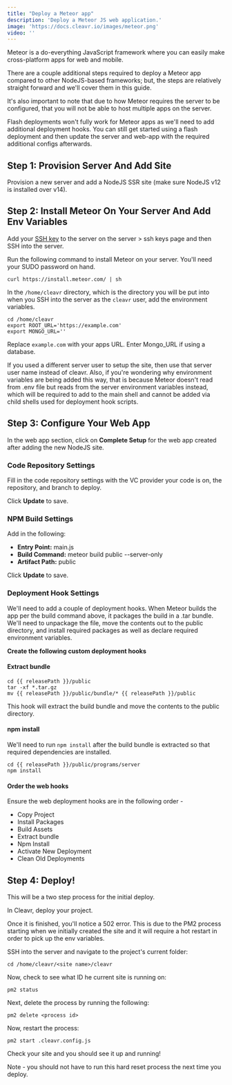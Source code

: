 ```yaml
---
title: "Deploy a Meteor app"
description: 'Deploy a Meteor JS web application.'
image: 'https://docs.cleavr.io/images/meteor.png'
video: ''
---
```


Meteor is a do-everything JavaScript framework where you can easily make cross-platform apps for web and mobile.

There are a couple additional steps required to deploy a Meteor app compared to other NodeJS-based frameworks; but, the steps are relatively
straight forward and we'll cover them in this guide. 

It's also important to note that due to how Meteor requires the server to be configured, that you will not be able to host multiple apps on the server. 

<base-info>
Flash deployments won't fully work for Meteor apps as we'll need to add additional deployment hooks. You can still get started using a flash deployment and
then update the server and web-app with the required additional configs afterwards. 
</base-info>

## Step 1: Provision Server And Add Site

Provision a new server and add a NodeJS SSR site (make sure NodeJS v12 is installed over v14).

## Step 2: Install Meteor On Your Server And Add Env Variables

Add your [SSH key](/ssh-keys) to the server on the server > ssh keys page and then SSH into the server. 

Run the following command to install Meteor on your server. You'll need your SUDO password on hand. 

```
curl https://install.meteor.com/ | sh
```

In the `/home/cleavr` directory, which is the directory you will be put into when you SSH into the server as the `cleavr` user, add the environment variables. 

```
cd /home/cleavr
export ROOT_URL='https://example.com'
export MONGO_URL=''
```
Replace `example.com` with your apps URL. Enter Mongo_URL if using a database. 

<base-info>
If you used a different server user to setup the site, then use that server user name instead of cleavr. Also, if you're wondering why environment variables are being added this way, 
that is because Meteor doesn't read from .env file but reads from the server environment variables instead, which will be required to add to the main shell 
and cannot be added via child shells used for deployment hook scripts. 
</base-info>

## Step 3: Configure Your Web App

In the web app section, click on **Complete Setup** for the web app created after adding the new NodeJS site. 

### Code Repository Settings

Fill in the code repository settings with the VC provider your code is on, the repository, and branch to deploy. 

Click **Update** to save. 

### NPM Build Settings

Add in the following: 

- **Entry Point:** main.js
- **Build Command:** meteor build public --server-only
- **Artifact Path:** public

Click **Update** to save. 

### Deployment Hook Settings

We'll need to add a couple of deployment hooks. When Meteor builds the app per the build command above, it packages the build in a .tar bundle. 
We'll need to unpackage the file, move the contents out to the public directory, and install required packages as well as declare required environment
variables. 

**Create the following custom deployment hooks**

#### Extract bundle

```bashscript
cd {{ releasePath }}/public
tar -xf *.tar.gz
mv {{ releasePath }}/public/bundle/* {{ releasePath }}/public
```

This hook will extract the build bundle and move the contents to the public directory. 

#### npm install

We'll need to run `npm install` after the build bundle is extracted so that required dependencies are installed. 

```bashscript
cd {{ releasePath }}/public/programs/server
npm install
```

#### Order the web hooks

Ensure the web deployment hooks are in the following order - 

- Copy Project
- Install Packages
- Build Assets
- Extract bundle
- Npm Install
- Activate New Deployment
- Clean Old Deployments

## Step 4: Deploy! 

This will be a two step process for the initial deploy. 

In Cleavr, deploy your project. 

Once it is finished, you'll notice a 502 error. This is due to the PM2 process starting when we initially created the site and it will require a 
hot restart in order to pick up the env variables. 

SSH into the server and navigate to the project's current folder: 

```cd /home/cleavr/<site name>/cleavr```

Now, check to see what ID he current site is running on: 

```pm2 status```

Next, delete the process by running the following: 

```pm2 delete <process id>```

Now, restart the process: 

```pm2 start .cleavr.config.js``` 

Check your site and you should see it up and running! 

Note - you should not have to run this hard reset process the next time you deploy. 

